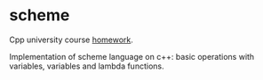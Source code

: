 # scheme

Cpp university course [homework](https://gitlab.com/danlark/cpp-advanced-hse/-/tree/main/tasks/scheme).

Implementation of scheme language on c++: basic operations with variables, variables and lambda functions.